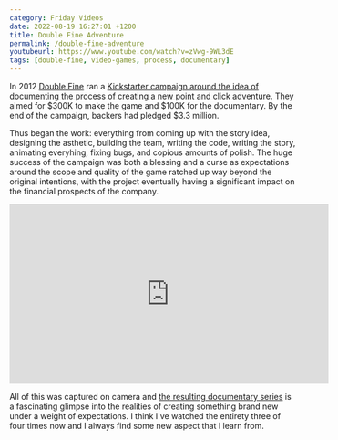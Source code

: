 ```yaml
---
category: Friday Videos
date: 2022-08-19 16:27:01 +1200
title: Double Fine Adventure
permalink: /double-fine-adventure
youtubeurl: https://www.youtube.com/watch?v=zVwg-9WL3dE
tags: [double-fine, video-games, process, documentary]
---
```


In 2012 [Double Fine](https://www.doublefine.com/) ran a [Kickstarter campaign around the idea of documenting the process of creating a new point and click adventure](https://www.kickstarter.com/projects/doublefine/double-fine-adventure). They aimed for $300K to make the game and $100K for the documentary. By the end of the campaign, backers had pledged $3.3 million.

Thus began the work: everything from coming up with the story idea, designing the asthetic, building the team, writing the code, writing the story, animating everyhing, fixing bugs, and copious amounts of polish. The huge success of the campaign was both a blessing and a curse as expectations around the scope and quality of the game ratched up way beyond the original intentions, with the project eventually having a significant impact on the financial prospects of the company.

<iframe width="560" height="315" src="https://www.youtube-nocookie.com/embed/zVwg-9WL3dE" title="YouTube video player" frameborder="0" allow="accelerometer; autoplay; clipboard-write; encrypted-media; gyroscope; picture-in-picture" allowfullscreen></iframe>

All of this was captured on camera and [the resulting documentary series](https://www.youtube.com/watch?v=zVwg-9WL3dE&list=PLIhLvue17Sd7F6pU2ByRRb0igiI-WKk3D&index=2) is a fascinating glimpse into the realities of creating something brand new under a weight of expectations. I think I've watched the entirety three of four times now and I always find some new aspect that I learn from.

